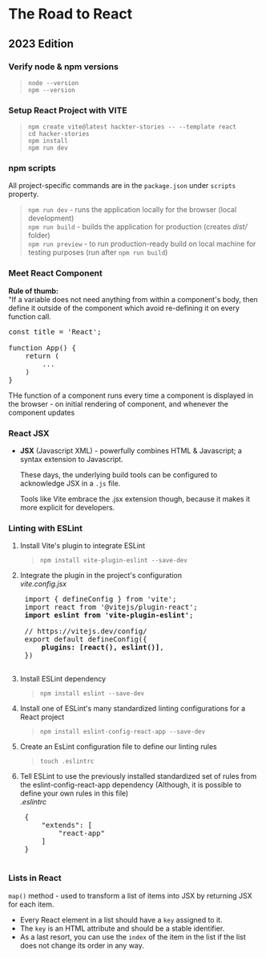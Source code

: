 # The Road to React 
## 2023 Edition

### **Verify node & npm version**s
> `node --version`    
`npm --version`

### **Setup React Project with VITE**
> `npm create vite@latest hackter-stories -- --template react`  
`cd hacker-stories`     
`npm install`   
`npm run dev`

### **npm scripts**
All project-specific commands are in the `package.json` under `scripts` property.
> `npm run dev` - runs the application locally for the browser (local development)  
`npm run build` - builds the application for production (creates *dist/* folder)     
`npm run preview` - to run production-ready build on local machine for testing purposes (run after `npm run build`)

### **Meet React Component**
**Rule of thumb:**  
"If a variable does not need anything from within a component's body, then define it outside of the component which avoid re-defining it on every function call.
<pre>const title = 'React';

function App() {  
    return (  
        ... 
    )   
}</pre>

THe function of a component runs every time a component is displayed in the browser - on initial rendering of component, and whenever the component updates

### **React JSX**
* **JSX** (Javascript XML) - powerfully combines HTML & Javascript; a syntax extension to Javascript.

    These days, the underlying build tools can be configured to acknowledge JSX in a `.js` file.

    Tools like Vite embrace the .jsx extension though, because it makes it more explicit for developers.

### **Linting with ESLint**
1. Install Vite's plugin to integrate ESLint  
    > `npm install vite-plugin-eslint --save-dev`   
2. Integrate the plugin in the project's configuration  
    *vite.config.jsx*
    <pre>
    import { defineConfig } from 'vite';
    import react from '@vitejs/plugin-react';
    <b>import eslint from 'vite-plugin-eslint'</b>;
    
    // https://vitejs.dev/config/
    export default defineConfig({
        <b>plugins: [react(), eslint()]</b>,
    })
    </pre>
3. Install ESLint dependency   
    > `npm install eslint --save-dev`   
4. Install one of ESLint's many standardized linting configurations for a React project 
    > `npm install eslint-config-react-app --save-dev`  
5. Create an EsLint configuration file to define our linting rules  
    > `touch .eslintrc` 
6. Tell ESLint to use the previously installed standardized set of rules from the eslint-config-react-app dependency (Although, it is possible to define your own rules in this file)   
    *.eslintrc*
    <pre>
    {
        "extends": [
            "react-app"
        ]
    }
    </pre>  

### Lists in React
`map()` method - used to transform a list of items into JSX by returning JSX for each item. 
* Every React element in a list should have a `key` assigned to it.
* The `key` is an HTML attribute and should be a stable identifier.
* As a last resort, you can use the `index` of the item in the list if the list does not change its order in any way.